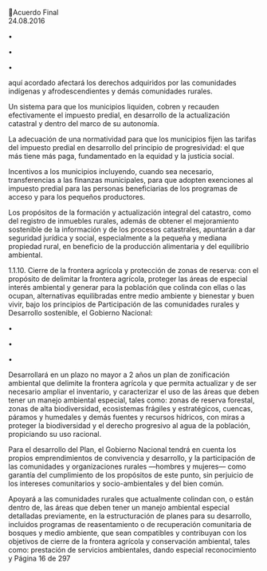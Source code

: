 Acuerdo Final  
24.08.2016  


•

•

•

aquí  acordado  afectará  los  derechos  adquiridos  por  las  comunidades  indígenas  y 
afrodescendientes y demás comunidades rurales. 
 
Un sistema para que los municipios liquiden, cobren y recauden efectivamente el impuesto 
predial, en desarrollo de la actualización catastral y dentro del marco de su autonomía. 
 
La adecuación de una normatividad para que los municipios fijen las tarifas del impuesto 
predial  en  desarrollo  del  principio  de  progresividad:  el  que  más  tiene  más  paga, 
fundamentado en la equidad y la justicia social. 
 
Incentivos a los municipios incluyendo, cuando sea necesario, transferencias a las finanzas 
municipales,  para  que  adopten  exenciones  al  impuesto  predial  para  las  personas 
beneficiarias de los programas de acceso y para los pequeños productores.  

 
Los propósitos de la formación y actualización integral del catastro, como del registro de 
inmuebles rurales, además de obtener el mejoramiento sostenible de la información y de 
los  procesos  catastrales,  apuntarán  a  dar  seguridad  jurídica  y  social,  especialmente  a  la 
pequeña  y  mediana  propiedad  rural,  en  beneficio  de  la  producción  alimentaria  y  del 
equilibrio ambiental. 
 
1.1.10. Cierre  de  la  frontera  agrícola  y  protección  de  zonas  de  reserva:  con  el  propósito  de 
delimitar  la  frontera  agrícola,  proteger  las  áreas  de  especial  interés  ambiental  y  generar 
para la población que colinda con ellas o las ocupan, alternativas equilibradas entre medio 
ambiente y bienestar y buen vivir, bajo los principios de Participación de las comunidades 
rurales y Desarrollo sostenible, el Gobierno Nacional: 
 
•

•

•

 

Desarrollará en un plazo no mayor a 2 años un plan de zonificación ambiental que delimite 
la  frontera  agrícola  y  que  permita  actualizar  y  de  ser  necesario  ampliar  el  inventario,  y 
caracterizar el uso de las áreas que deben tener un manejo ambiental especial, tales como: 
zonas de reserva forestal, zonas de alta biodiversidad, ecosistemas frágiles y estratégicos, 
cuencas, páramos y humedales y demás fuentes y recursos hídricos, con miras a proteger 
la  biodiversidad  y  el  derecho  progresivo  al  agua  de  la  población,  propiciando  su  uso 
racional.  
 
Para  el  desarrollo  del  Plan,  el  Gobierno  Nacional  tendrá  en  cuenta  los  propios 
emprendimientos  de  convivencia  y  desarrollo,  y  la  participación  de  las  comunidades  y 
organizaciones  rurales  —hombres  y  mujeres—  como  garantía  del  cumplimiento  de  los 
propósitos de este punto, sin perjuicio de los intereses comunitarios y socio-ambientales y 
del bien común. 
 
Apoyará a las comunidades rurales que actualmente colindan con, o están dentro de, las 
áreas  que  deben  tener  un  manejo  ambiental  especial  detalladas  previamente,  en  la 
estructuración de planes para su desarrollo, incluidos programas de reasentamiento o de 
recuperación  comunitaria  de  bosques  y  medio  ambiente,  que  sean  compatibles  y 
contribuyan con los objetivos de cierre de la frontera agrícola  y conservación ambiental, 
tales  como:  prestación  de  servicios  ambientales,  dando  especial  reconocimiento  y 
Página 16 de 297 


